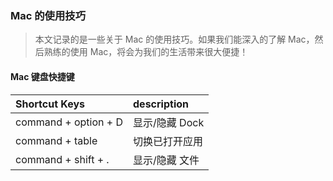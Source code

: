 ### Mac 的使用技巧

> 本文记录的是一些关于 Mac 的使用技巧。如果我们能深入的了解 Mac，然后熟练的使用 Mac，将会为我们的生活带来很大便捷！


#### Mac 键盘快捷键

| Shortcut Keys | description |
| :--------- | :---------- |
|command + option + D | 显示/隐藏 Dock |
|command + table | 切换已打开应用 |
|command + shift +  . | 显示/隐藏 文件 |

